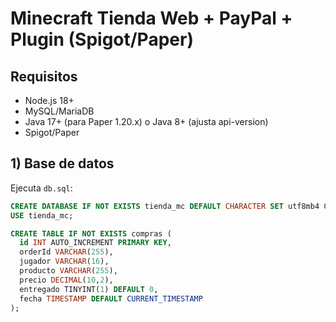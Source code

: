 # Minecraft Tienda Web + PayPal + Plugin (Spigot/Paper)

## Requisitos
- Node.js 18+
- MySQL/MariaDB
- Java 17+ (para Paper 1.20.x) o Java 8+ (ajusta api-version)
- Spigot/Paper

## 1) Base de datos
Ejecuta `db.sql`:

```sql
CREATE DATABASE IF NOT EXISTS tienda_mc DEFAULT CHARACTER SET utf8mb4 COLLATE utf8mb4_unicode_ci;
USE tienda_mc;

CREATE TABLE IF NOT EXISTS compras (
  id INT AUTO_INCREMENT PRIMARY KEY,
  orderId VARCHAR(255),
  jugador VARCHAR(16),
  producto VARCHAR(255),
  precio DECIMAL(10,2),
  entregado TINYINT(1) DEFAULT 0,
  fecha TIMESTAMP DEFAULT CURRENT_TIMESTAMP
);
